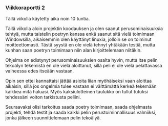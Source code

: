 ### Viikkoraportti 2
Tällä viikolla käytetty aika noin 10 tuntia.

Tällä viikolla aloin projektin koodauksen ja olen saanut perusominaisuuksia tehtyä, mutta taistelin poetryn kanssa enkä saanut sitä vielä toimimaan Windowsilla, aikaisemmin olen käyttänyt linuxia, jolloin se on toiminut moitteettomasti. Tästä syystä en ole vielä tehnyt yhtäkään testiä, mutta kunhan saan poetryn toimimaan niin alan kirjoittelemaan niitäkin.

Ohjelma on edistynyt perusominaisuuksien osalta hyvin, mutta itse pelin tekoälyn tekemistä en ole vielä aloittanut, sillä peli ei ole vielä pelattavassa vaiheessa edes itseään vastaan.

Opin sen ettei kannattaisi jättää asioita liian myöhäiseksi vaan aloittaa aikaisin, sillä jos ongelmia tulee vastaan ei välttämättä kerkeä tekemään kaikkea mitä haluasi.
Myös kaksiulotteinen taulukko on tullut tutuksi tehdessäni voiton tarkistusta peliini.

Seuraavaksi olisi tarkoitus saada poetry toimimaan, saada ohjelmasta projekti, tehdä testit ja saada kaikki pelin perustoiminnallisuus valmiiksi, jonka jälkeen suunnittelemaan pelin tekoälyä.